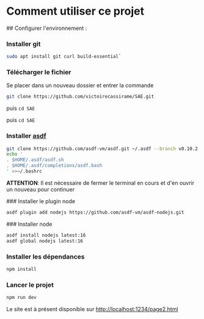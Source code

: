 # Comment utiliser ce projet

## Configurer l'environnement : 

### Installer git

 ```bash
 sudo apt install git curl build-essential`
```

### Télécharger le fichier

Se placer dans un nouveau dossier et entrer la commande
```bash
git clone https://github.com/victoirecassirame/SAE.git
```
puis `cd SAE`   

puis `cd SAE`

### Installer [asdf](https://github.com/asdf-vm/asdf) 

```bash
git clone https://github.com/asdf-vm/asdf.git ~/.asdf --branch v0.10.2
echo '
. $HOME/.asdf/asdf.sh
. $HOME/.asdf/completions/asdf.bash
' >>~/.bashrc
```

**ATTENTION**: Il est nécessaire de fermer le terminal en cours et d'en ouvrir un nouveau pour continuer

### Installer le plugin node


```bash
asdf plugin add nodejs https://github.com/asdf-vm/asdf-nodejs.git
```

### Installer node

```bash
asdf install nodejs latest:16
asdf global nodejs latest:16
```

### Installer les dépendances

```bash
npm install
```

### Lancer le projet

```bash
npm run dev
```

Le site est à présent disponible sur [http://localhost:1234/page2.html](http://localhost:1234/page2.html)
